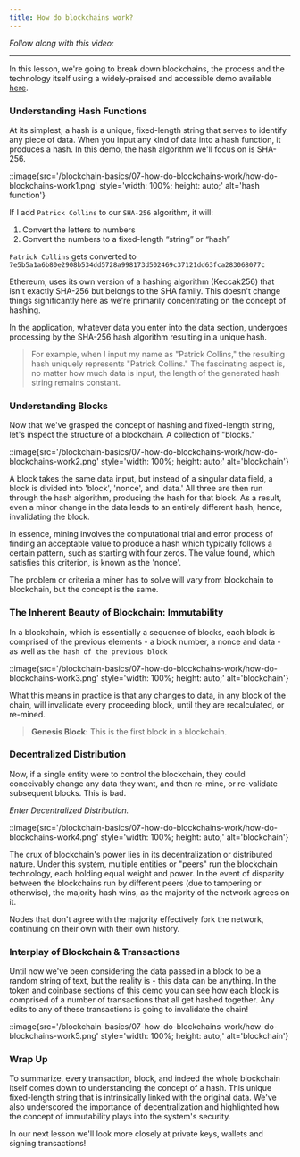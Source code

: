 ```yaml
---
title: How do blockchains work?
---
```


_Follow along with this video:_

---

In this lesson, we're going to break down blockchains, the process and the technology itself using a widely-praised and accessible demo available [here](https://andersbrownworth.com/blockchain/).

### Understanding Hash Functions

At its simplest, a hash is a unique, fixed-length string that serves to identify any piece of data. When you input any kind of data into a hash function, it produces a hash. In this demo, the hash algorithm we'll focus on is SHA-256.

::image{src='/blockchain-basics/07-how-do-blockchains-work/how-do-blockchains-work1.png' style='width: 100%; height: auto;' alt='hash function'}

If I add `Patrick Collins` to our `SHA-256` algorithm, it will:

1. Convert the letters to numbers
2. Convert the numbers to a fixed-length “string” or “hash”

`Patrick Collins` gets converted to `7e5b5a1a6b80e2908b534dd5728a998173d502469c37121dd63fca283068077c`

Ethereum, uses its own version of a hashing algorithm (Keccak256) that isn't exactly SHA-256 but belongs to the SHA family. This doesn't change things significantly here as we're primarily concentrating on the concept of hashing.

In the application, whatever data you enter into the data section, undergoes processing by the SHA-256 hash algorithm resulting in a unique hash.

> For example, when I input my name as "Patrick Collins," the resulting hash uniquely represents "Patrick Collins." The fascinating aspect is, no matter how much data is input, the length of the generated hash string remains constant.

### Understanding Blocks

Now that we've grasped the concept of hashing and fixed-length string, let's inspect the structure of a blockchain. A collection of "blocks."

::image{src='/blockchain-basics/07-how-do-blockchains-work/how-do-blockchains-work2.png' style='width: 100%; height: auto;' alt='blockchain'}

A block takes the same data input, but instead of a singular data field, a block is divided into 'block', 'nonce', and 'data.' All three are then run through the hash algorithm, producing the hash for that block. As a result, even a minor change in the data leads to an entirely different hash, hence, invalidating the block.

In essence, mining involves the computational trial and error process of finding an acceptable value to produce a hash which typically follows a certain pattern, such as starting with four zeros. The value found, which satisfies this criterion, is known as the 'nonce'.

The problem or criteria a miner has to solve will vary from blockchain to blockchain, but the concept is the same.

### The Inherent Beauty of Blockchain: Immutability

In a blockchain, which is essentially a sequence of blocks, each block is comprised of the previous elements - a block number, a nonce and data - as well as `the hash of the previous block`

::image{src='/blockchain-basics/07-how-do-blockchains-work/how-do-blockchains-work3.png' style='width: 100%; height: auto;' alt='blockchain'}

What this means in practice is that any changes to data, in any block of the chain, will invalidate every proceeding block, until they are recalculated, or re-mined.

> **Genesis Block:** This is the first block in a blockchain.

### Decentralized Distribution

Now, if a single entity were to control the blockchain, they could conceivably change any data they want, and then re-mine, or re-validate subsequent blocks. This is bad.

_Enter Decentralized Distribution._

::image{src='/blockchain-basics/07-how-do-blockchains-work/how-do-blockchains-work4.png' style='width: 100%; height: auto;' alt='blockchain'}

The crux of blockchain's power lies in its decentralization or distributed nature. Under this system, multiple entities or "peers" run the blockchain technology, each holding equal weight and power. In the event of disparity between the blockchains run by different peers (due to tampering or otherwise), the majority hash wins, as the majority of the network agrees on it.

Nodes that don't agree with the majority effectively fork the network, continuing on their own with their own history.

### Interplay of Blockchain &amp; Transactions

Until now we've been considering the data passed in a block to be a random string of text, but the reality is - this data can be anything. In the token and coinbase sections of this demo you can see how each block is comprised of a number of transactions that all get hashed together. Any edits to any of these transactions is going to invalidate the chain!

::image{src='/blockchain-basics/07-how-do-blockchains-work/how-do-blockchains-work5.png' style='width: 100%; height: auto;' alt='blockchain'}

### Wrap Up

To summarize, every transaction, block, and indeed the whole blockchain itself comes down to understanding the concept of a hash. This unique fixed-length string that is intrinsically linked with the original data. We've also underscored the importance of decentralization and highlighted how the concept of immutability plays into the system's security.

In our next lesson we'll look more closely at private keys, wallets and signing transactions!
